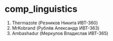 # comp_linguistics
1. Thermazote (Резников Никита ИВТ-360)
2. MrKobrand (Рублёв Александр ИВТ-363)
3. Ambashadur (Меркулов Владислав ИВТ-365)
